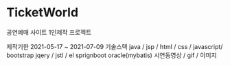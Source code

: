 # TicketWorld

공연예매 사이트
1인제작 프로젝트

제작기한 2021-05-17 ~ 2021-07-09
기술스택
java / jsp / html / css / javascript/ bootstrap
jqery / jstl / el
sprignboot
oracle(mybatis)
시연동영상 / gif / 이미지
